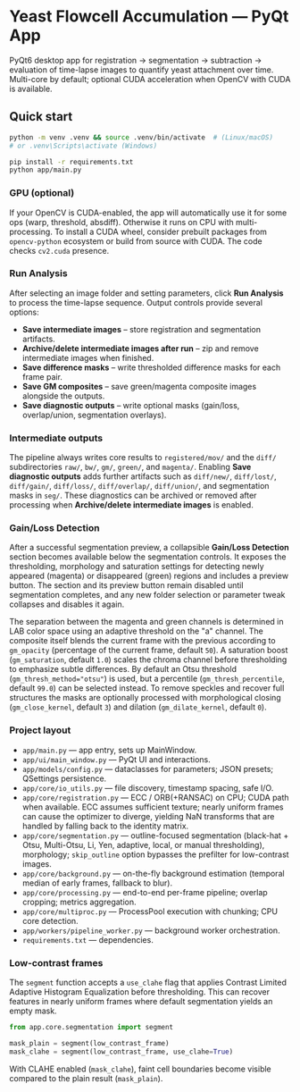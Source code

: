 # Yeast Flowcell Accumulation — PyQt App

PyQt6 desktop app for registration → segmentation → subtraction → evaluation of time-lapse images
to quantify yeast attachment over time. Multi-core by default; optional CUDA acceleration when
OpenCV with CUDA is available.

## Quick start
```bash
python -m venv .venv && source .venv/bin/activate  # (Linux/macOS)
# or .venv\Scripts\activate (Windows)

pip install -r requirements.txt
python app/main.py
```

### GPU (optional)
If your OpenCV is CUDA-enabled, the app will automatically use it for some ops (warp, threshold, absdiff).
Otherwise it runs on CPU with multi-processing. To install a CUDA wheel, consider prebuilt packages from
`opencv-python` ecosystem or build from source with CUDA. The code checks `cv2.cuda` presence.

### Run Analysis
After selecting an image folder and setting parameters, click **Run Analysis** to process the
time-lapse sequence. Output controls provide several options:

- **Save intermediate images** – store registration and segmentation artifacts.
- **Archive/delete intermediate images after run** – zip and remove intermediate images when finished.
- **Save difference masks** – write thresholded difference masks for each frame pair.
- **Save GM composites** – save green/magenta composite images alongside the outputs.
- **Save diagnostic outputs** – write optional masks (gain/loss, overlap/union, segmentation overlays).

### Intermediate outputs
The pipeline always writes core results to `registered/mov/` and the `diff/` subdirectories
`raw/`, `bw/`, `gm/`, `green/`, and `magenta/`. Enabling **Save diagnostic outputs** adds
further artifacts such as `diff/new/`, `diff/lost/`, `diff/gain/`, `diff/loss/`,
`diff/overlap/`, `diff/union/`, and segmentation masks in `seg/`. These diagnostics can be
archived or removed after processing when **Archive/delete intermediate images** is enabled.

### Gain/Loss Detection

After a successful segmentation preview, a collapsible **Gain/Loss Detection**
section becomes available below the segmentation controls. It exposes the
thresholding, morphology and saturation settings for detecting newly appeared
(magenta) or disappeared (green) regions and includes a preview button. The
section and its preview button remain disabled until segmentation completes, and
any new folder selection or parameter tweak collapses and disables it again.

The separation between the magenta and green channels is determined in LAB
color space using an adaptive threshold on the "a" channel. The composite
itself blends the current frame with the previous according to
`gm_opacity` (percentage of the current frame, default `50`). A saturation
boost (`gm_saturation`, default `1.0`) scales the chroma channel before
thresholding to emphasize subtle differences. By default an Otsu threshold
(`gm_thresh_method="otsu"`) is used, but a percentile (`gm_thresh_percentile`,
default `99.0`) can be selected instead. To remove speckles and recover full
structures the masks are optionally processed with morphological closing
(`gm_close_kernel`, default `3`) and dilation (`gm_dilate_kernel`, default
`0`).

### Project layout
- `app/main.py` — app entry, sets up MainWindow.
- `app/ui/main_window.py` — PyQt UI and interactions.
- `app/models/config.py` — dataclasses for parameters; JSON presets; QSettings persistence.
- `app/core/io_utils.py` — file discovery, timestamp spacing, safe I/O.
- `app/core/registration.py` — ECC / ORB(+RANSAC) on CPU; CUDA path when available. ECC assumes sufficient texture; nearly uniform frames can cause the optimizer to diverge, yielding NaN transforms that are handled by falling back to the identity matrix.
- `app/core/segmentation.py` — outline-focused segmentation (black-hat + Otsu, Multi-Otsu, Li, Yen, adaptive, local, or manual thresholding), morphology; `skip_outline` option bypasses the prefilter for low-contrast images.
- `app/core/background.py` — on-the-fly background estimation (temporal median of early frames, fallback to blur).
- `app/core/processing.py` — end-to-end per-frame pipeline; overlap cropping; metrics aggregation.
- `app/core/multiproc.py` — ProcessPool execution with chunking; CPU core detection.
- `app/workers/pipeline_worker.py` — background worker orchestration.
- `requirements.txt` — dependencies.

### Low-contrast frames
The `segment` function accepts a `use_clahe` flag that applies Contrast Limited Adaptive
Histogram Equalization before thresholding. This can recover features in nearly
uniform frames where default segmentation yields an empty mask.

```python
from app.core.segmentation import segment

mask_plain = segment(low_contrast_frame)
mask_clahe = segment(low_contrast_frame, use_clahe=True)
```

With CLAHE enabled (`mask_clahe`), faint cell boundaries become visible compared to the
plain result (`mask_plain`).
